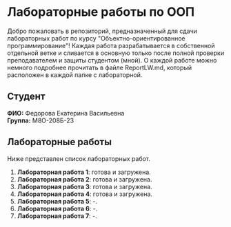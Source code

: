 # Лабораторные работы по ООП

Добро пожаловать в репозиторий, предназначенный для сдачи лабораторных работ по курсу "Объектно-ориентированное программирование"! Каждая работа разрабатывается в собственной отдельной ветке и сливается в основную только после полной проверки преподавателем и защиты студентом (мной). О каждой работе можно немного подробнее прочитать в файле ReportLW.md, который расположен в каждой папке с лабораторной.


## Студент

**ФИО:** Федорова Екатерина Васильевна  
**Группа:** М8О-208Б-23


## Лабораторные работы

Ниже представлен список лабораторных работ.

1. **Лабораторная работа 1**: готова и загружена.
2. **Лабораторная работа 2**: готова и загружена.
3. **Лабораторная работа 3**: готова и загружена.
4. **Лабораторная работа 4**: готова и загружена.
5. **Лабораторная работа 5**: -.
6. **Лабораторная работа 6**: -.
7. **Лабораторная работа 7**: -.
